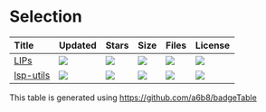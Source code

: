 # Selection

| Title | Updated | Stars | Size | Files | License |
| :-- | :-- | :-- | :-- | :-- | :-- |
| [LIPs](https://github.com/lukso-network/LIPs) | <a href="https://api.github.com/repos/lukso-network/LIPs"><img src="https://img.shields.io/github/last-commit/lukso-network/LIPs?color=0E1116&logo=F3A966&logoColor=F3A966&style=flat&label="></a> | <a href="https://github.com/lukso-network/LIPs/stargazers"><img src="https://img.shields.io/github/stars/lukso-network/LIPs?color=0E1116&logo=F3A966&logoColor=F3A966&style=flat&label="></a> | <a href="https://github.com/lukso-network/LIPs"><img src="https://img.shields.io/github/repo-size/lukso-network/LIPs?color=0E1116&logo=F3A966&logoColor=F3A966&style=flat&label="></a> | <a href="https://github.com/lukso-network/LIPs"><img src="https://img.shields.io/github/directory-file-count/lukso-network/LIPs?color=0E1116&logo=F3A966&logoColor=F3A966&style=flat&label="></a> | <a href="https://github.com/lukso-network/LIPs/blob/main/LICENSE"><img src="https://img.shields.io/github/license/lukso-network/LIPs?color=0E1116&logo=F3A966&logoColor=F3A966&style=flat&label="></a> |
| [lsp-utils](https://github.com/lukso-network/lsp-utils) | <a href="https://api.github.com/repos/lukso-network/lsp-utils"><img src="https://img.shields.io/github/last-commit/lukso-network/lsp-utils?color=0E1116&logo=F3A966&logoColor=F3A966&style=flat&label="></a> | <a href="https://github.com/lukso-network/lsp-utils/stargazers"><img src="https://img.shields.io/github/stars/lukso-network/lsp-utils?color=0E1116&logo=F3A966&logoColor=F3A966&style=flat&label="></a> | <a href="https://github.com/lukso-network/lsp-utils"><img src="https://img.shields.io/github/repo-size/lukso-network/lsp-utils?color=0E1116&logo=F3A966&logoColor=F3A966&style=flat&label="></a> | <a href="https://github.com/lukso-network/lsp-utils"><img src="https://img.shields.io/github/directory-file-count/lukso-network/lsp-utils?color=0E1116&logo=F3A966&logoColor=F3A966&style=flat&label="></a> | <a href="https://github.com/lukso-network/lsp-utils/blob/main/LICENSE"><img src="https://img.shields.io/github/license/lukso-network/lsp-utils?color=0E1116&logo=F3A966&logoColor=F3A966&style=flat&label="></a> |

This table is generated using https://github.com/a6b8/badgeTable